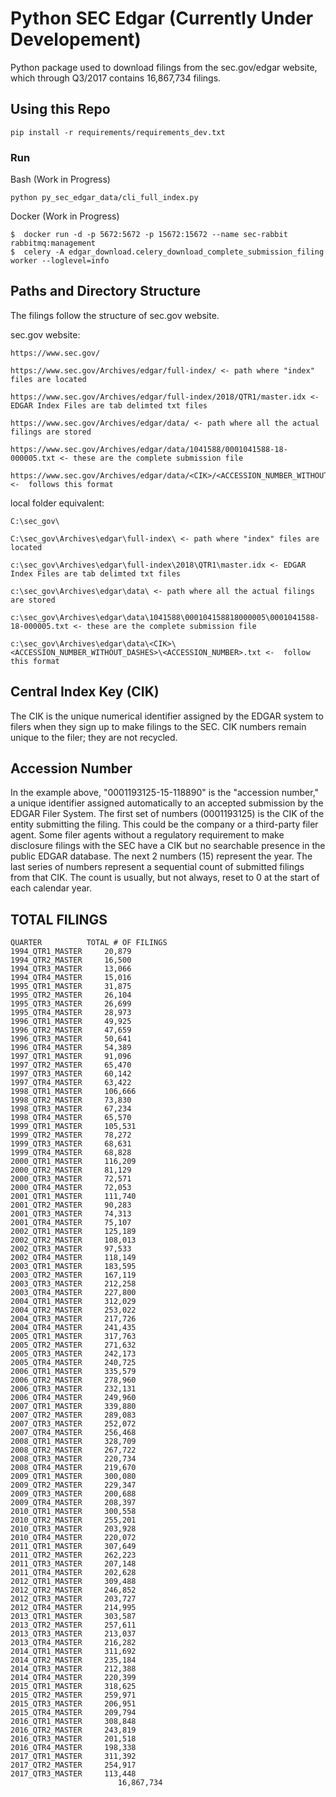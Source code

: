 Python SEC Edgar (Currently Under Developement)
=============

Python package used to download filings from the sec.gov/edgar website, which through Q3/2017 contains 16,867,734 filings.


Using this Repo
---------------

    pip install -r requirements/requirements_dev.txt

### Run

Bash (Work in Progress)

    python py_sec_edgar_data/cli_full_index.py

Docker (Work in Progress)

    $  docker run -d -p 5672:5672 -p 15672:15672 --name sec-rabbit rabbitmq:management
    $  celery -A edgar_download.celery_download_complete_submission_filing worker --loglevel=info

Paths and Directory Structure
----------------

The filings follow the structure of sec.gov website.

sec.gov website:

    https://www.sec.gov/

    https://www.sec.gov/Archives/edgar/full-index/ <- path where "index" files are located

    https://www.sec.gov/Archives/edgar/full-index/2018/QTR1/master.idx <- EDGAR Index Files are tab delimted txt files

    https://www.sec.gov/Archives/edgar/data/ <- path where all the actual filings are stored

    https://www.sec.gov/Archives/edgar/data/1041588/0001041588-18-000005.txt <- these are the complete submission file

    https://www.sec.gov/Archives/edgar/data/<CIK>/<ACCESSION_NUMBER_WITHOUT_DASHES>/<ACCESSION_NUMBER>.txt <-  follows this format



local folder equivalent:

    C:\sec_gov\

    C:\sec_gov\Archives\edgar\full-index\ <- path where "index" files are located

    c:\sec_gov\Archives\edgar\full-index\2018\QTR1\master.idx <- EDGAR Index Files are tab delimted txt files

    c:\sec_gov\Archives\edgar\data\ <- path where all the actual filings are stored

    c:\sec_gov\Archives\edgar\data\1041588\000104158818000005\0001041588-18-000005.txt <- these are the complete submission file

    c:\sec_gov\Archives\edgar\data\<CIK>\<ACCESSION_NUMBER_WITHOUT_DASHES>\<ACCESSION_NUMBER>.txt <-  follow this format


Central Index Key (CIK)
-----------------------
The CIK is the unique numerical identifier assigned by the EDGAR system to filers when they sign up to make filings to the SEC. CIK numbers remain unique to the filer; they are not recycled.

Accession Number
---------------
In the example above, "0001193125-15-118890" is the "accession number," a unique identifier assigned automatically to an accepted submission by the EDGAR Filer System. The first set of numbers (0001193125) is the CIK of the entity submitting the filing. This could be the company or a third-party filer agent. Some filer agents without a regulatory requirement to make disclosure filings with the SEC have a CIK but no searchable presence in the public EDGAR database. The next 2 numbers (15) represent the year. The last series of numbers represent a sequential count of submitted filings from that CIK. The count is usually, but not always, reset to 0 at the start of each calendar year.



TOTAL FILINGS
----------------------------
    QUARTER	         TOTAL # OF FILINGS
    1994_QTR1_MASTER	 20,879
    1994_QTR2_MASTER	 16,500
    1994_QTR3_MASTER	 13,066
    1994_QTR4_MASTER	 15,016
    1995_QTR1_MASTER	 31,875
    1995_QTR2_MASTER	 26,104
    1995_QTR3_MASTER	 26,699
    1995_QTR4_MASTER	 28,973
    1996_QTR1_MASTER	 49,925
    1996_QTR2_MASTER	 47,659
    1996_QTR3_MASTER	 50,641
    1996_QTR4_MASTER	 54,389
    1997_QTR1_MASTER	 91,096
    1997_QTR2_MASTER	 65,470
    1997_QTR3_MASTER	 60,142
    1997_QTR4_MASTER	 63,422
    1998_QTR1_MASTER	 106,666
    1998_QTR2_MASTER	 73,830
    1998_QTR3_MASTER	 67,234
    1998_QTR4_MASTER	 65,570
    1999_QTR1_MASTER	 105,531
    1999_QTR2_MASTER	 78,272
    1999_QTR3_MASTER	 68,631
    1999_QTR4_MASTER	 68,828
    2000_QTR1_MASTER	 116,209
    2000_QTR2_MASTER	 81,129
    2000_QTR3_MASTER	 72,571
    2000_QTR4_MASTER	 72,053
    2001_QTR1_MASTER	 111,740
    2001_QTR2_MASTER	 90,283
    2001_QTR3_MASTER	 74,313
    2001_QTR4_MASTER	 75,107
    2002_QTR1_MASTER	 125,189
    2002_QTR2_MASTER	 108,013
    2002_QTR3_MASTER	 97,533
    2002_QTR4_MASTER	 118,149
    2003_QTR1_MASTER	 183,595
    2003_QTR2_MASTER	 167,119
    2003_QTR3_MASTER	 212,258
    2003_QTR4_MASTER	 227,800
    2004_QTR1_MASTER	 312,029
    2004_QTR2_MASTER	 253,022
    2004_QTR3_MASTER	 217,726
    2004_QTR4_MASTER	 241,435
    2005_QTR1_MASTER	 317,763
    2005_QTR2_MASTER	 271,632
    2005_QTR3_MASTER	 242,173
    2005_QTR4_MASTER	 240,725
    2006_QTR1_MASTER	 335,579
    2006_QTR2_MASTER	 278,960
    2006_QTR3_MASTER	 232,131
    2006_QTR4_MASTER	 249,960
    2007_QTR1_MASTER	 339,880
    2007_QTR2_MASTER	 289,083
    2007_QTR3_MASTER	 252,072
    2007_QTR4_MASTER	 256,468
    2008_QTR1_MASTER	 328,709
    2008_QTR2_MASTER	 267,722
    2008_QTR3_MASTER	 220,734
    2008_QTR4_MASTER	 219,670
    2009_QTR1_MASTER	 300,080
    2009_QTR2_MASTER	 229,347
    2009_QTR3_MASTER	 200,688
    2009_QTR4_MASTER	 208,397
    2010_QTR1_MASTER	 300,558
    2010_QTR2_MASTER	 255,201
    2010_QTR3_MASTER	 203,928
    2010_QTR4_MASTER	 220,072
    2011_QTR1_MASTER	 307,649
    2011_QTR2_MASTER	 262,223
    2011_QTR3_MASTER	 207,148
    2011_QTR4_MASTER	 202,628
    2012_QTR1_MASTER	 309,488
    2012_QTR2_MASTER	 246,852
    2012_QTR3_MASTER	 203,727
    2012_QTR4_MASTER	 214,995
    2013_QTR1_MASTER	 303,587
    2013_QTR2_MASTER	 257,611
    2013_QTR3_MASTER	 213,037
    2013_QTR4_MASTER	 216,282
    2014_QTR1_MASTER	 311,692
    2014_QTR2_MASTER	 235,184
    2014_QTR3_MASTER	 212,388
    2014_QTR4_MASTER	 220,399
    2015_QTR1_MASTER	 318,625
    2015_QTR2_MASTER	 259,971
    2015_QTR3_MASTER	 206,951
    2015_QTR4_MASTER	 209,794
    2016_QTR1_MASTER	 308,848
    2016_QTR2_MASTER	 243,819
    2016_QTR3_MASTER	 201,518
    2016_QTR4_MASTER	 198,338
    2017_QTR1_MASTER	 311,392
    2017_QTR2_MASTER	 254,917
    2017_QTR3_MASTER	 113,448
                            16,867,734
